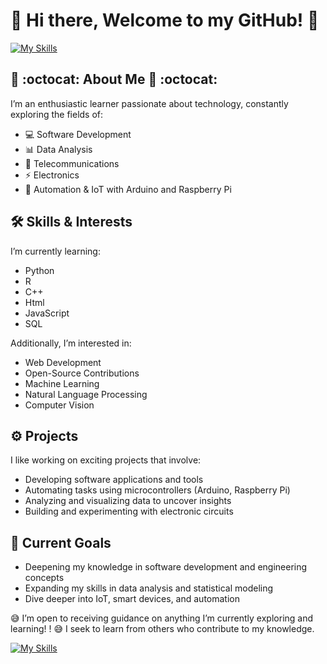 # 👋 Hi there, Welcome to my GitHub! 👋

[![My Skills](https://skillicons.dev/icons?i=github,js,html,css,r,python,cpp,mysql,arduino,raspberrypi)](https://skillicons.dev)


<!--
**riveracrist/riveracrist** is a ✨ _special_ ✨ repository because its `README.md` (this file) appears on your GitHub profile.

Here are some ideas to get you started:

- 🔭 I’m currently working on ...
- 🌱 I’m currently learning ...
- 👯 I’m looking to collaborate on ...
- 🤔 I’m looking for help with ...
- 💬 Ask me about ...
- 📫 How to reach me: ...
- 😄 Pronouns: ...
- ⚡ Fun fact: ...
-->



## 🔭 :octocat: About Me 🔭 :octocat:

I’m an enthusiastic learner passionate about technology, constantly exploring the fields of:

* 💻 Software Development
* 📊 Data Analysis
* 📡 Telecommunications
* ⚡ Electronics
* 🤖 Automation & IoT with Arduino and Raspberry Pi

## 🛠️ Skills & Interests

I’m currently learning:

* Python
* R
* C++
* Html
* JavaScript
* SQL

Additionally, I’m interested in:

* Web Development
* Open-Source Contributions
* Machine Learning
* Natural Language Processing
* Computer Vision

## ⚙️ Projects

I like working on exciting projects that involve:

* Developing software applications and tools
* Automating tasks using microcontrollers (Arduino, Raspberry Pi)
* Analyzing and visualizing data to uncover insights
* Building and experimenting with electronic circuits

## 📘 Current Goals

* Deepening my knowledge in software development and engineering concepts
* Expanding my skills in data analysis and statistical modeling
* Dive deeper into IoT, smart devices, and automation



😅 I’m open to receiving guidance on anything I’m currently exploring and learning! ! 😅
I seek to learn from others who contribute to my knowledge.

[![My Skills](https://skillicons.dev/icons?i=vscode,git,linux,latex,md,windows,mint,ubuntu,debian,gcp)](https://skillicons.dev)

